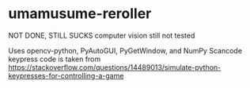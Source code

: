 # umamusume-reroller
NOT DONE, STILL SUCKS
computer vision still not tested

Uses opencv-python, PyAutoGUI, PyGetWindow, and NumPy
Scancode keypress code is taken from https://stackoverflow.com/questions/14489013/simulate-python-keypresses-for-controlling-a-game
